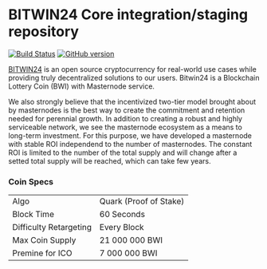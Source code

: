 BITWIN24 Core integration/staging repository
=====================================

[![Build Status](https://travis-ci.org/BitWin24/bitwin24.svg?branch=master)](https://travis-ci.org/BitWin24/bitwin24) [![GitHub version](https://badge.fury.io/gh/BitWin24%2Fbitwin24.svg)](https://badge.fury.io/gh/BitWin24%2Fbitwin24)

[BITWIN24](https://BitWin24.io) is an open source cryptocurrency for real-world use cases while providing truly decentralized solutions to our users. Bitwin24 is a Blockchain Lottery Coin (BWI) with Masternode service.

We also strongly believe that the incentivized two-tier model brought about by masternodes is the best way to create the commitment and retention needed for perennial growth. In addition to creating a robust and highly serviceable network, we see the masternode ecosystem as a means to long-term investment. For this purpose, we have developed a masternode with stable ROI independend to the number of masternodes. The constant ROI is limited to the number of the total supply and will change after a setted total supply will be reached, which can take few years.

### Coin Specs
<table>
<tr><td>Algo</td><td>Quark (Proof of Stake)
<tr><td>Block Time</td><td>60 Seconds
<tr><td>Difficulty Retargeting</td><td>Every Block
<tr><td>Max Coin Supply</td><td>21 000 000 BWI
<tr><td>Premine for ICO</td><td>7 000 000 BWI
</table>
